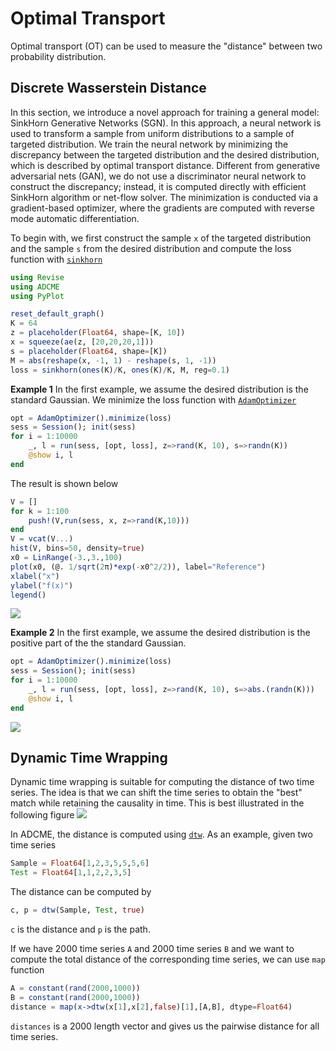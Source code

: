 # Optimal Transport

Optimal transport (OT) can be used to measure the "distance" between two probability distribution. 

## Discrete Wasserstein Distance

In this section, we introduce a novel approach for training a general model: SinkHorn Generative Networks (SGN). In this approach, a neural network is used to transform a sample from uniform distributions to a sample of targeted distribution. We train the neural network by minimizing the discrepancy between the targeted distribution and the desired distribution, which is described by optimal transport distance. Different from generative adversarial nets (GAN), we do not use a discriminator neural network to construct the discrepancy; instead, it is computed directly with efficient SinkHorn algorithm or net-flow solver. The minimization is conducted via a gradient-based optimizer, where the gradients are computed with reverse mode automatic differentiation. 

To begin with, we first construct the sample `x` of the targeted distribution and the sample `s` from the desired distribution and compute the loss function with [`sinkhorn`](@ref)

```julia
using Revise
using ADCME
using PyPlot

reset_default_graph()
K = 64
z = placeholder(Float64, shape=[K, 10])
x = squeeze(ae(z, [20,20,20,1]))
s = placeholder(Float64, shape=[K])
M = abs(reshape(x, -1, 1) - reshape(s, 1, -1))
loss = sinkhorn(ones(K)/K, ones(K)/K, M, reg=0.1)
```

**Example 1**
In the first example, we assume the desired distribution is the standard Gaussian. We minimize the loss function with [`AdamOptimizer`](@ref)
```julia
opt = AdamOptimizer().minimize(loss)
sess = Session(); init(sess)
for i = 1:10000
    _, l = run(sess, [opt, loss], z=>rand(K, 10), s=>randn(K))
    @show i, l
end
```

The result is shown below
```julia
V = []
for k = 1:100
    push!(V,run(sess, x, z=>rand(K,10)))
end
V = vcat(V...)
hist(V, bins=50, density=true)
x0 = LinRange(-3.,3.,100)
plot(x0, (@. 1/sqrt(2π)*exp(-x0^2/2)), label="Reference")
xlabel("x")
ylabel("f(x)")
legend()
```
![](./assets/g1.png)

**Example 2**
In the first example, we assume the desired distribution is the positive part of the the standard Gaussian. 
```julia
opt = AdamOptimizer().minimize(loss)
sess = Session(); init(sess)
for i = 1:10000
    _, l = run(sess, [opt, loss], z=>rand(K, 10), s=>abs.(randn(K)))
    @show i, l
end
```
![](./assets/g2.png)

## Dynamic Time Wrapping

Dynamic time wrapping is suitable for computing the distance of two time series. The idea is that we can shift the time series to obtain the "best" match while retaining the causality in time. This is best illustrated in the following figure 
![](./assets/dtw.png)

In ADCME, the distance is computed using [`dtw`](@ref). As an example, given two time series
```julia
Sample = Float64[1,2,3,5,5,5,6]
Test = Float64[1,1,2,2,3,5]
```
The distance can be computed by 
```julia
c, p = dtw(Sample, Test, true)
```
`c` is the distance and `p` is the path.

If we have 2000 time series `A` and 2000 time series `B` and we want to compute the total distance of the corresponding time series, we can use `map` function 

```julia
A = constant(rand(2000,1000))
B = constant(rand(2000,1000))
distance = map(x->dtw(x[1],x[2],false)[1],[A,B], dtype=Float64)
```

`distances` is a 2000 length vector and gives us the pairwise distance for all time series. 